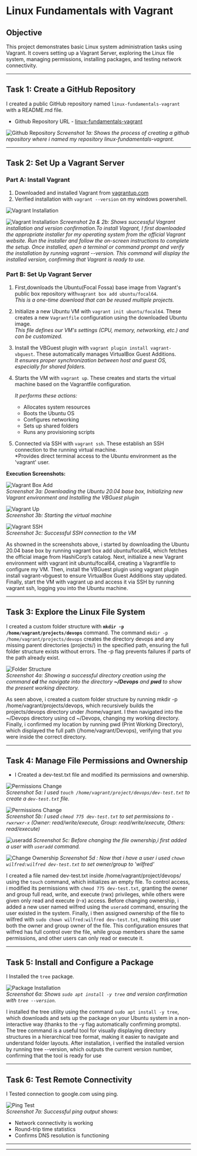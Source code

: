 # Linux Fundamentals with Vagrant

## Objective
This project demonstrates basic Linux system administration tasks using Vagrant. It covers setting up a Vagrant Server, exploring the Linux file system, managing permissions, installing packages, and testing network connectivity.

---

## Task 1: Create a GitHub Repository
I created a public GitHub repository named `linux-fundamentals-vagrant` with a README.md file.

- Github Repository URL - [linux-fundamentals-vagrant](https://github.com/wilfredoamen/linux-fundamentals-vagrant-.git)

![Github Repository](./Screenshots/img-1.png)
*Screenshot 1a: Shows the process of creating a github repository where i named my repository linux-fundamentals-vagrant.*

---

## Task 2: Set Up a Vagrant Server

### Part A: Install Vagrant
1. Downloaded and installed Vagrant from [vagrantup.com](https://www.vagrantup.com/)
2. Verified installation with `vagrant --version` on my windows powershell.

![Vagrant Installation](./Screenshots/Vagrant-installation-complete.png) 

![Vagrant Installation](./Screenshots/vagrant-installed.png)
*Screenshot 2a & 2b: Shows successful Vagrant installation and version confirmation.To install Vagrant, I first downloaded the appropriate installer for my operating system from the official Vagrant website.
 Run the installer and follow the on-screen instructions to complete the setup. Once installed, open a terminal or command prompt and verify the installation by running vagrant --version. This command will display the installed version, confirming that Vagrant is ready to use.*

### Part B: Set Up Vagrant Server
1. First,downloads the Ubuntu(Focal Fossa) base image from Vagrant's public box repository with`vagrant box add ubuntu/focal64`.  
   *This is a one-time download that can be reused multiple projects.*

2. Initialize a new Ubuntu VM with `vagrant init ubuntu/focal64`. These creates a new `Vagrantfile` configuration using the downloaded Ubuntu image.  
   *This file defines our VM's settings (CPU, memory, networking, etc.) and can be customized.*
3. Install the VBGuest plugin with `vagrant plugin install vagrant-vbguest`. These automatically manages VirtualBox Guest Additions.  
   *It ensures proper synchronization between host and guest OS, especially for shared folders.*
3. Starts the VM with `vagrant up`. These creates and starts the virtual machine based on the Vagrantfile configuration.  
   
   *It performs these actions:*
   - Allocates system resources
   - Boots the Ubuntu OS
   - Configures networking
   - Sets up shared folders
   - Runs any provisioning scripts

4. Connected via SSH with `vagrant ssh`. These establish an SSH connection to the running virtual machine.  
   *Provides direct terminal access to the Ubuntu environment as the 'vagrant' user.


**Execution Screenshots:**

![Vagrant Box Add](./Screenshots/img-v1.png)  
*Screenshot 3a: Downloading the Ubuntu 20.04 base box, Initializing new Vagrant environment and Installing the VBGuest plugin*

![Vagrant Up](./Screenshots/img-v2.png)  
*Screenshot 3b: Starting the virtual machine*

![Vagrant SSH](./Screenshots/img-v3.png)  
*Screenshot 3c: Successful SSH connection to the VM*

As showned in the screenshots above, i started by downloading the Ubuntu 20.04 base box by running vagrant box add ubuntu/focal64, which fetches the official image from HashiCorp’s catalog. Next, initialize a new Vagrant environment with vagrant init ubuntu/focal64, creating a Vagrantfile to configure my VM. Then, install the VBGuest plugin using vagrant plugin install vagrant-vbguest to ensure VirtualBox Guest Additions stay updated. Finally, start the VM with vagrant up and access it via SSH by running vagrant ssh, logging you into the Ubuntu machine.

---

## Task 3: Explore the Linux File System
I created a custom folder structure with **`mkdir -p /home/vagrant/projects/devops`** command.
The command `mkdir -p /home/vagrant/projects/devops` creates the directory devops and any missing parent directories (projects/)
in the specified path, ensuring the full folder structure exists without errors. The -p flag prevents failures if parts of the path already exist.


![Folder Structure](./Screenshots/img-v4.png)  
*Screenshot 4a: Showing a successful directory creation using the command **cd** the navigate into the directory **~/Devops** and **pwd** to show the present working directory.*

As seen above, i created a custom folder structure by running mkdir -p /home/vagrant/projects/devops, which recursively builds the projects/devops directory under /home/vagrant. I then navigated into the ~/Devops directory using cd ~/Devops, changing my working directory. Finally, i confirmed my location by running pwd (Print Working Directory), which displayed the full path (/home/vagrant/Devops), verifying that you were inside the correct directory.

---

## Task 4: Manage File Permissions and Ownership
- I Created a dev-test.txt file and modified its permissions and ownership.


![Permissions Change](./Screenshots/img-v5.png)  
*Screenshot 5a: I used `touch /home/vagrant/project/devops/dev-test.txt` to create a `dev-test.txt` file.*



![Permissions Change](./Screenshots/img-v6.png)  
*Screenshot 5b: I used `chmod 775 dev-test.txt` to set permissions to `-rwxrwxr-x` (Owner: read/write/execute, Group: read/write/execute, Others: read/execute)*

![useradd](./Screenshots/img-v7.png) 
*Screenshot 5c: Before changing the file ownership,i first added a user with `useradd` command.* 

![Change Ownership](./Screenshots/img-8.png) 
*Screenshot 5d : Now that i have a user i used `chown wilfred:wilfred dev-test.txt` to set owner/group to 'wilfred'*

I created a file named dev-test.txt inside /home/vagrant/project/devops/ using the `touch` command, which initializes an empty file. To control access, i modified its permissions with `chmod 775 dev-test.txt`, granting the owner and group full read, write, and execute (rwx) privileges, while others were given only read and execute (r-x) access. Before changing ownership, i added a new user named wilfred using the `useradd` command, ensuring the user existed in the system. Finally, i then assigned ownership of the file to wilfred with `sudo chown wilfred:wilfred dev-test.txt`, making this user both the owner and group owner of the file. This configuration ensures that wilfred has full control over the file, while group members share the same permissions, and other users can only read or execute it.

---

## Task 5: Install and Configure a Package
I Installed the `tree` package.

![Package Installation](./Screenshots/img-v8.png)  
*Screenshot 6a: Shows `sudo apt install -y tree` and version confirmation with `tree --version`.*

I installed the tree utility using the command `sudo apt install -y tree`, which downloads and sets up the package on your Ubuntu system in a non-interactive way (thanks to the -y flag automatically confirming prompts). The tree command is a useful tool for visually displaying directory structures in a hierarchical tree format, making it easier to navigate and understand folder layouts. After installation, i verified the installed version by running tree --version, which outputs the current version number, confirming that the tool is ready for use

---

## Task 6: Test Remote Connectivity
I Tested connection to google.com using ping.

![Ping Test](./Screenshots/img-v9.png)  
*Screenshot 7a: Successful ping output shows:*
- Network connectivity is working
- Round-trip time statistics
- Confirms DNS resolution is functioning

---

---